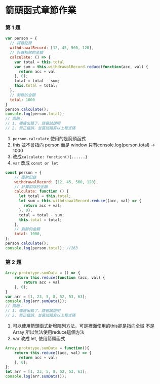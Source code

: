 # 箭頭函式章節作業

### 第 1 題

```javascript
var person = {
  // 提款記錄
  withdrawalRecord: [12, 45, 560, 120],
  // 計算扣除的金額
  calculate: () => {
    var total = this.total
    var sum = this.withdrawalRecord.reduce(function(acc, val) {
      return acc + val
    }, 0);
    total = total - sum;
    this.total = total;
  },
  // 剩餘的金額
  total: 1000
}
person.calculate();
console.log(person.total);
// 問題：
// 1. 哪邊出錯了，請嘗試說明
// 2. 修正錯誤，並嘗試縮寫以上程式碼
```
1. `person.calculate` 使用的是箭頭函式
2. this 並不會指向 person 而是 window 只有console.log(person.total) -> 1000
3. 改成`calculate: function(){......}`
4. `var` 改成 `const or let `
```javascript
const person = {
    // 提款記錄
    withdrawalRecord: [12, 45, 560, 120],
    // 計算扣除的金額
    calculate: function () {
      let total = this.total;
      let sum = this.withdrawalRecord.reduce((acc, val) => {
        return acc + val;
      }, 0);
      total = total - sum;
      this.total = total;
    },
    // 剩餘的金額
    total: 1000,
};
person.calculate();
console.log(person.total); //263
```

### 第 2 題
```javascript
Array.prototype.sumData = () => {
    return this.reduce(function (acc, val) {
        return acc + val
    }, 0);
}
var arr = [1, 23, 5, 8, 52, 53, 63];
console.log(arr.sumData());
// 問題：
// 1. 哪邊出錯了，請嘗試說明
// 2. 修正錯誤，並嘗試縮寫以上程式碼
```
1. 可以使用箭頭函式新增陣列方法，可是裡面使用的this卻是指向全域 不是Array 所以無法使用reduce這個方法
2. var 改成 let, 使用箭頭函式
```javascript
Array.prototype.sumData = function(){
    return this.reduce((acc, val) => {
      return acc + val;
    }, 0);
};
let arr = [1, 23, 5, 8, 52, 53, 63];
console.log(arr.sumData());
```